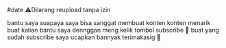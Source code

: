 #date
⚠️Dilarang reupload tanpa izin 

bantu saya suapaya saya bisa sanggat membuat konten konten menarik buat kalian
 bantu saya dennggan meng kelik tombol subscribe 🙂
 buat yang sudah subscribe saya ucapkan bannyak terimakasig 🙏
